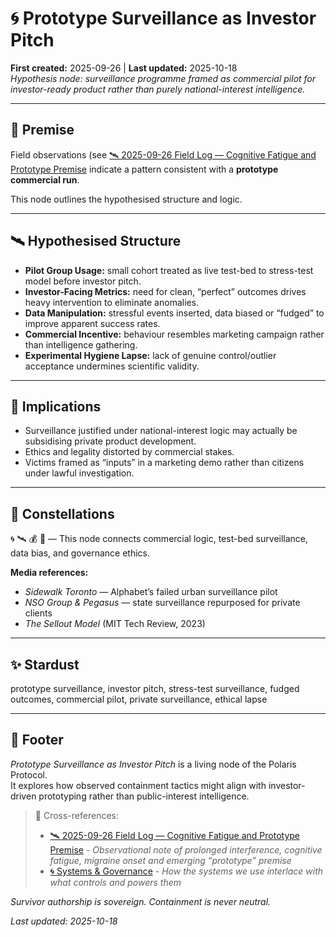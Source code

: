 # 🌀 Prototype Surveillance as Investor Pitch  
**First created:** 2025-09-26 | **Last updated:** 2025-10-18  
*Hypothesis node: surveillance programme framed as commercial pilot for investor-ready product rather than purely national-interest intelligence.*

---

## 📜 Premise  

Field observations (see [🛰️ 2025-09-26 Field Log — Cognitive Fatigue and Prototype Premise](../../../Field_Logs/🛰️_2025-09-26_field_log_cognitive_fatigue_and_prototype_premise.md) indicate a pattern consistent with a **prototype commercial run**.  

This node outlines the hypothesised structure and logic.

---

## 🛰️ Hypothesised Structure  

- **Pilot Group Usage:** small cohort treated as live test-bed to stress-test model before investor pitch.  
- **Investor-Facing Metrics:** need for clean, “perfect” outcomes drives heavy intervention to eliminate anomalies.  
- **Data Manipulation:** stressful events inserted, data biased or “fudged” to improve apparent success rates.  
- **Commercial Incentive:** behaviour resembles marketing campaign rather than intelligence gathering.  
- **Experimental Hygiene Lapse:** lack of genuine control/outlier acceptance undermines scientific validity.  

---

## 🧠 Implications  

- Surveillance justified under national-interest logic may actually be subsidising private product development.  
- Ethics and legality distorted by commercial stakes.  
- Victims framed as “inputs” in a marketing demo rather than citizens under lawful investigation.  

---

## 🌌 Constellations  
🌀 🛰️ 💰 🧪 — This node connects commercial logic, test-bed surveillance, data bias, and governance ethics.

**Media references:**  
- *Sidewalk Toronto* — Alphabet’s failed urban surveillance pilot  
- *NSO Group & Pegasus* — state surveillance repurposed for private clients  
- *The Sellout Model* (MIT Tech Review, 2023)

---

## ✨ Stardust  
prototype surveillance, investor pitch, stress-test surveillance, fudged outcomes, commercial pilot, private surveillance, ethical lapse

---

## 🏮 Footer  

*Prototype Surveillance as Investor Pitch* is a living node of the Polaris Protocol.  
It explores how observed containment tactics might align with investor-driven prototyping rather than public-interest intelligence.

> 📡 Cross-references:
> 
> - [🛰️ 2025-09-26 Field Log — Cognitive Fatigue and Prototype Premise](../../../Field_Logs/🛰️_2025-09-26_field_log_cognitive_fatigue_and_prototype_premise.md) - *Observational note of prolonged interference, cognitive fatigue, migraine onset and emerging “prototype” premise*  
> - [🌀 Systems & Governance](../README.md) - *How the systems we use interlace with what controls and powers them*  

*Survivor authorship is sovereign. Containment is never neutral.*  

_Last updated: 2025-10-18_
